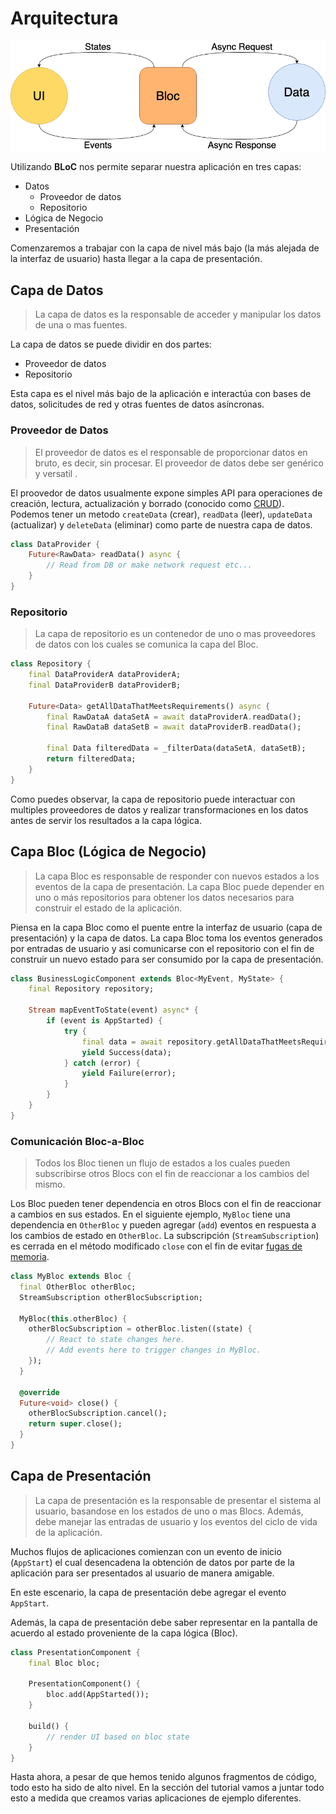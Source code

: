 # Arquitectura

![Bloc Architecture](../assets/bloc_architecture.png)

Utilizando **BLoC** nos permite separar nuestra aplicación en tres capas:

- Datos
    - Proveedor de datos
    - Repositorio
- Lógica de Negocio
- Presentación

Comenzaremos a trabajar con la capa de nivel más bajo (la más alejada de la interfaz de usuario) hasta llegar a la capa de presentación.

## Capa de Datos

> La capa de datos es la responsable de acceder y manipular los datos de una o mas fuentes.

La capa de datos se puede dividir en dos partes:

- Proveedor de datos
- Repositorio

Esta capa es el nivel más bajo de la aplicación e interactúa con bases de datos, solicitudes de red y otras fuentes de datos asíncronas.

### Proveedor de Datos

> El proveedor de datos es el responsable de proporcionar datos en bruto, es decir, sin procesar. El proveedor de datos debe ser genérico y versatil .

El proovedor de datos usualmente expone simples API para operaciones de creación, lectura, actualización y borrado (conocido como [CRUD](https://es.wikipedia.org/wiki/CRUD)). Podemos tener un metodo `createData` (crear), `readData` (leer), `updateData` (actualizar) y `deleteData` (eliminar) como parte de nuestra capa de datos.

```dart
class DataProvider {
    Future<RawData> readData() async {
        // Read from DB or make network request etc...
    }
}
```

### Repositorio

> La capa de repositorio es un contenedor de uno o mas proveedores de datos con los cuales se comunica la capa del Bloc.

```dart
class Repository {
    final DataProviderA dataProviderA;
    final DataProviderB dataProviderB;

    Future<Data> getAllDataThatMeetsRequirements() async {
        final RawDataA dataSetA = await dataProviderA.readData();
        final RawDataB dataSetB = await dataProviderB.readData();

        final Data filteredData = _filterData(dataSetA, dataSetB);
        return filteredData;
    }
}
```

Como puedes observar, la capa de repositorio puede interactuar con multiples proveedores de datos y realizar transformaciones en los datos antes de servir los resultados a la capa lógica.

## Capa Bloc (Lógica de Negocio)

> La capa Bloc es responsable de responder con nuevos estados a los eventos de la capa de presentación. La capa Bloc puede depender en uno o más repositorios para obtener los datos necesarios para construir el estado de la aplicación.

Piensa en la capa Bloc como el puente entre la interfaz de usuario (capa de presentación) y la capa de datos. La capa Bloc toma los eventos generados por entradas de usuario y asi comunicarse con el repositorio con el fin de construir un nuevo estado para ser consumido por la capa de presentación.

```dart
class BusinessLogicComponent extends Bloc<MyEvent, MyState> {
    final Repository repository;

    Stream mapEventToState(event) async* {
        if (event is AppStarted) {
            try {
                final data = await repository.getAllDataThatMeetsRequirements();
                yield Success(data);
            } catch (error) {
                yield Failure(error);
            }
        }
    }
}
```

### Comunicación Bloc-a-Bloc

> Todos los Bloc tienen un flujo de estados a los cuales pueden subscribirse otros Blocs con el fin de reaccionar a los cambios del mismo.

Los Bloc pueden tener dependencia en otros Blocs con el fin de reaccionar a cambios en sus estados. En el siguiente ejemplo, `MyBloc` tiene una dependencia en `OtherBloc` y pueden agregar (`add`) eventos en respuesta a los cambios de estado en `OtherBloc`. La subscripción (`StreamSubscription`) es cerrada en el método modificado `close` con el fin de evitar [fugas de memoria](https://es.wikipedia.org/wiki/Fuga_de_memoria).

```dart
class MyBloc extends Bloc {
  final OtherBloc otherBloc;
  StreamSubscription otherBlocSubscription;

  MyBloc(this.otherBloc) {
    otherBlocSubscription = otherBloc.listen((state) {
        // React to state changes here.
        // Add events here to trigger changes in MyBloc.
    });
  }

  @override
  Future<void> close() {
    otherBlocSubscription.cancel();
    return super.close();
  }
}
```

## Capa de Presentación

> La capa de presentación es la responsable de presentar el sistema al usuario, basandose en los estados de uno o mas Blocs. Además, debe manejar las entradas de usuario y los eventos del ciclo de vida de la aplicación.

Muchos flujos de aplicaciones comienzan con un evento de inicio (`AppStart`) el cual desencadena la obtención de datos por parte de la aplicación para ser presentados al usuario de manera amigable.

En este escenario, la capa de presentación debe agregar el evento `AppStart`.

Además, la capa de presentación debe saber representar en la pantalla de acuerdo al estado proveniente de la capa lógica (Bloc).

```dart
class PresentationComponent {
    final Bloc bloc;

    PresentationComponent() {
        bloc.add(AppStarted());
    }

    build() {
        // render UI based on bloc state
    }
}
```

Hasta ahora, a pesar de que hemos tenido algunos fragmentos de código, todo esto ha sido de alto nivel. En la sección del tutorial vamos a juntar todo esto a medida que creamos varias aplicaciones de ejemplo diferentes.